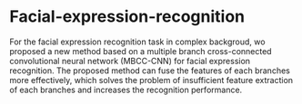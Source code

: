 # Facial-expression-recognition
For the facial expression recognition task in complex backgroud, wo proposed a new method based on a multiple branch cross-connected convolutional neural network (MBCC-CNN) for facial expression recognition. The proposed method can fuse the features of each branches more effectively, which solves the problem of insufficient feature extraction of each branches and increases the recognition performance. 

